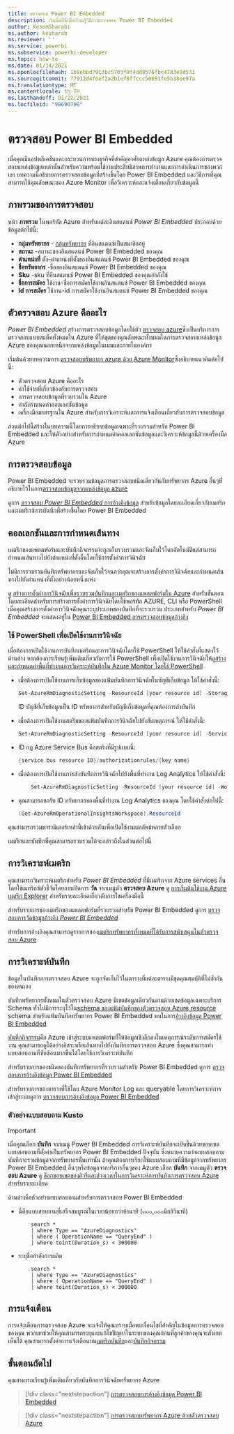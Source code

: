 ```yaml
---
title: ตรวจสอบ Power BI Embedded
description: เริ่มต้นที่นี่เพื่อเรียนรู้วิธีการตรวจสอบ Power BI Embedded
author: KesemSharabi
ms.author: kesharab
ms.reviewer: ''
ms.service: powerbi
ms.subservice: powerbi-developer
ms.topic: how-to
ms.date: 01/14/2021
ms.openlocfilehash: 1b8ebbd7913bc5763f9f4dd8576fbc4783e8d531
ms.sourcegitcommit: 77912d4f6ef2a2b1ef8ffccc50691fe5b38ee97a
ms.translationtype: MT
ms.contentlocale: th-TH
ms.lasthandoff: 01/22/2021
ms.locfileid: "98690796"
---
```

# <a name="monitor-power-bi-embedded"></a>ตรวจสอบ Power BI Embedded

เมื่อคุณมีแอปพลิเคชันและกระบวนการทางธุรกิจที่สำคัญอาศัยแหล่งข้อมูล Azure คุณต้องการตรวจสอบแหล่งข้อมูลเหล่านั้นสำหรับความพร้อมใช้งานประสิทธิภาพการทำงานและการดำเนินการของพวกเขา บทความนี้อธิบายการตรวจสอบข้อมูลที่สร้างขึ้นโดย Power BI Embedded และวิธีการที่คุณสามารถใช้คุณลักษณะของ Azure Monitor เพื่อวิเคราะห์และแจ้งเตือนเกี่ยวกับข้อมูลนี้

## <a name="monitor-overview"></a>ภาพรวมของการตรวจสอบ

หน้า **ภาพรวม** ในพอร์ทัล Azure สำหรับแต่ละอินสแตนซ์ *Power BI Embedded* ประกอบด้วยข้อมูลต่อไปนี้:

* **กลุ่มทรัพยากร** - [กลุ่มทรัพยากร](/azure/azure-resource-manager/management/overview#resource-groups) ที่อินสแตนซ์เป็นสมาชิกอยู่
* **สถานะ** -สถานะของอินสแตนซ์ Power BI Embedded ของคุณ
* **ตำแหน่งที่** ตั้ง–ตำแหน่งที่ตั้งของอินสแตนซ์ Power BI Embedded ของคุณ
* **ชื่อทรัพยากร** -ชื่อของอินสแตนซ์ Power BI Embedded ของคุณ
* **Sku** -sku ที่อินสแตนซ์ Power BI Embedded ของคุณกำลังใช้
* **ชื่อการสมัคร** ใช้งาน-ชื่อการสมัครใช้งานอินสแตนซ์ Power BI Embedded ของคุณ
* **Id การสมัคร** ใช้งาน-id การสมัครใช้งานอินสแตนซ์ Power BI Embedded ของคุณ

## <a name="what-is-azure-monitor"></a>ตัวตรวจสอบ Azure คืออะไร

*Power BI Embedded* สร้างการตรวจสอบข้อมูลโดยใช้ตัว [ตรวจสอบ azure](/azure/azure-monitor/overview)ซึ่งเป็นบริการการตรวจสอบแบบสแต็คทั้งหมดใน Azure ที่ให้ชุดของคุณลักษณะทั้งหมดในการตรวจสอบแหล่งข้อมูล Azure ของคุณนอกเหนือจากแหล่งข้อมูลในเมฆและภายในองค์กร

เริ่มต้นด้วยบทความการ [ตรวจสอบทรัพยากร azure ด้วย Azure Monitor](/azure/azure-monitor/insights/monitor-azure-resource)ซึ่งอธิบายแนวคิดต่อไปนี้:

- ตัวตรวจสอบ Azure คืออะไร
- ค่าใช้จ่ายที่เกี่ยวข้องกับการตรวจสอบ
- การตรวจสอบข้อมูลที่รวบรวมใน Azure
- กำลังกำหนดค่าคอลเลกชันข้อมูล
- เครื่องมือมาตรฐานใน Azure สำหรับการวิเคราะห์และการแจ้งเตือนเกี่ยวกับการตรวจสอบข้อมูล

ส่วนต่อไปนี้สร้างในบทความนี้โดยการอธิบายข้อมูลเฉพาะที่รวบรวมสำหรับ Power BI Embedded และให้ตัวอย่างสำหรับการกำหนดค่าคอลเลกชันข้อมูลและวิเคราะห์ข้อมูลนี้ด้วยเครื่องมือ Azure

## <a name="monitoring-data"></a>การตรวจสอบข้อมูล

Power BI Embedded จะรวบรวมข้อมูลการตรวจสอบชนิดเดียวกันกับทรัพยากร Azure อื่นๆที่อธิบายไว้ในการ[ตรวจสอบข้อมูลจากแหล่งข้อมูล azure](/azure/azure-monitor/insights/monitor-azure-resource#monitoring-data-from-Azure-resources)

ดูการ [ตรวจสอบ *Power BI Embedded* การอ้างอิงข้อมูล](monitor-power-bi-embedded-reference.md) สำหรับข้อมูลโดยละเอียดเกี่ยวกับเมตริกและเมทริกซ์การบันทึกที่สร้างขึ้นโดย Power BI Embedded

## <a name="collection-and-routing"></a>คอลเลกชันและการกำหนดเส้นทาง

เมตริกของแพลตฟอร์มและบันทึกกิจกรรมจะถูกเก็บรวบรวมและจัดเก็บไว้โดยอัตโนมัติแต่สามารถกำหนดเส้นทางไปยังตำแหน่งที่ตั้งอื่นโดยใช้การตั้งค่าการวินิจฉัย  

ไม่มีการรวบรวมบันทึกทรัพยากรและจัดเก็บไว้จนกว่าคุณจะสร้างการตั้งค่าการวินิจฉัยและกำหนดเส้นทางไปยังตำแหน่งที่ตั้งอย่างน้อยหนึ่งแห่ง

ดู [สร้างการตั้งค่าการวินิจฉัยเพื่อรวบรวมบันทึกและเมตริกของแพลตฟอร์มใน Azure](/azure/azure-monitor/platform/diagnostic-settings) สำหรับขั้นตอนโดยละเอียดสำหรับการสร้างการตั้งค่าการวินิจฉัยโดยใช้พอร์ทัล AZURE, CLI หรือ PowerShell เมื่อคุณสร้างการตั้งค่าการวินิจฉัยคุณระบุประเภทของบันทึกที่จะรวบรวม ประเภทสำหรับ *Power BI Embedded* จะแสดงอยู่ใน [Power BI Embedded การตรวจสอบข้อมูลอ้างอิง](monitor-power-bi-embedded-reference.md#resource-logs)

### <a name="using-powershell-to-enable-diagnostics"></a>ใช้ PowerShell เพื่อเปิดใช้งานการวินิจฉัย

เมื่อต้องการเปิดใช้งานการบันทึกเมตริกและการวินิจฉัยโดยใช้ PowerShell ให้ใช้คำสั่งที่แสดงไว้ด้านล่าง หากต้องการเรียนรู้เพิ่มเติมเกี่ยวกับการใช้ PowerShell เพื่อเปิดใช้งานการวินิจฉัยให้ดู[สร้างและกำหนดค่าพื้นที่ทำงานการวิเคราะห์บันทึกใน Azure Monitor โดยใช้ PowerShell](/azure/azure-monitor/platform/powershell-workspace-configuration)

* เมื่อต้องการเปิดใช้งานการเก็บข้อมูลของแฟ้มบันทึกการวินิจฉัยในบัญชีเก็บข้อมูล ให้ใช้คำสั่งนี้:

    ```powershell
    Set-AzureRmDiagnosticSetting -ResourceId [your resource id] -StorageAccountId [your storage account id] -Enabled $true
    ```
    ID บัญชีที่เก็บข้อมูลเป็น ID ทรัพยากรสำหรับบัญชีเก็บข้อมูลที่คุณต้องการส่งบันทึก

* เมื่อต้องการเปิดใช้งานสตรีมของแฟ้มบันทึกการวินิจฉัยไปยังฮับเหตุการณ์ ให้ใช้คำสั่งนี้:

    ```powershell
    Set-AzureRmDiagnosticSetting -ResourceId [your resource id] -ServiceBusRuleId [your service bus rule id] -Enabled $true
    ```
* ID กฎ Azure Service Bus คือสตริงที่มีรูปแบบนี้:

    ```powershell
    {service bus resource ID}/authorizationrules/{key name}
    ```

* เมื่อต้องการเปิดใช้งานการส่งบันทึกการวินิจฉัยไปยังพื้นที่ทำงาน Log Analytics ให้ใช้คำสั่งนี้:

    ```powershell
        Set-AzureRmDiagnosticSetting -ResourceId [your resource id] -WorkspaceId [resource id of the log analytics workspace] -Enabled $true
    ```

* คุณสามารถขอรับ ID ทรัพยากรของพื้นที่ทำงาน Log Analytics ของคุณ โดยใช้คำสั่งต่อไปนี้:

    ```powershell
    (Get-AzureRmOperationalInsightsWorkspace).ResourceId
    ```

คุณสามารถรวมพารามิเตอร์เหล่านี้เข้าด้วยกันเพื่อเปิดใช้งานผลลัพธ์หลายตัวเลือก

เมตริกและบันทึกที่คุณสามารถรวบรวมได้จะกล่าวถึงในส่วนต่อไปนี้

## <a name="analyzing-metrics"></a>การวิเคราะห์เมตริก

คุณสามารถวิเคราะห์เมตริกสำหรับ *Power BI Embedded* ที่มีเมตริกจาก Azure services อื่นโดยใช้เมทริกซ์ตัวชี้วัดโดยการเปิดการ **วัด** จากเมนูตัว **ตรวจสอบ Azure** ดู [การเริ่มต้นใช้งาน Azure เมตริก Explorer](/azure/azure-monitor/platform/metrics-getting-started) สำหรับรายละเอียดเกี่ยวกับการใชเครื่องมือนี้

สำหรับรายการของเมตริกของแพลตฟอร์มที่รวบรวมสำหรับ Power BI Embedded ดูการ [ตรวจสอบการวัดข้อมูลอ้างอิง *Power BI Embedded*](monitor-power-bi-embedded-reference.md#metrics)  

สำหรับการอ้างอิงคุณสามารถดูรายการของ[เมตริกทรัพยากรทั้งหมดที่ได้รับการสนับสนุนในตัวตรวจสอบ Azure](/azure/azure-monitor/platform/metrics-supported)

## <a name="analyzing-logs"></a>การวิเคราะห์บันทึก

ข้อมูลในบันทึกการตรวจสอบ Azure จะถูกจัดเก็บไว้ในตารางที่แต่ละตารางมีชุดคุณสมบัติที่ไม่ซ้ำกันของตนเอง  

บันทึกทรัพยากรทั้งหมดในตัวตรวจสอบ Azure มีเขตข้อมูลเดียวกันตามด้วยเขตข้อมูลเฉพาะบริการ Schema ทั่วไปมีการระบุไว้ใน[schema ของแฟ้มบันทึกของตัวตรวจสอบ Azure resource](https://docs.microsoft.com/azure/azure-monitor/platform/diagnostic-logs-schema#top-level-resource-logs-schema) schema สำหรับแฟ้มบันทึกทรัพยากร Power BI Embedded พบในการ[อ้างอิงข้อมูล Power BI Embedded](monitor-power-bi-embedded-reference.md#schemas)

[บันทึกกิจกรรม](/azure/azure-monitor/platform/activity-log)คือ Azure เข้าสู่ระบบแพลตฟอร์มที่ให้ข้อมูลเชิงลึกลงในเหตุการณ์ระดับการสมัครใช้งาน คุณสามารถดูได้อย่างอิสระหรือเส้นทางไปยังบันทึกการตรวจสอบ Azure ซึ่งคุณสามารถทำแบบสอบถามที่ซับซ้อนมากขึ้นได้โดยใช้การวิเคราะห์บันทึก  

สำหรับรายการของชนิดของบันทึกทรัพยากรที่รวบรวมสำหรับ Power BI Embedded ดูการ [ตรวจสอบการอ้างอิงข้อมูล Power BI Embedded](monitor-power-bi-embedded-reference.md#resource-logs)  

สำหรับรายการของตารางที่ใช้โดย Azure Monitor Log และ queryable โดยการวิเคราะห์การเข้าสู่ระบบดูการ [ตรวจสอบการอ้างอิงข้อมูล Power BI Embedded](monitor-power-bi-embedded-reference.md#azure-monitor-logs-tables)  

### <a name="sample-kusto-queries"></a>ตัวอย่างแบบสอบถาม Kusto

> [!IMPORTANT]
> เมื่อคุณเลือก **บันทึก** จากเมนู Power BI Embedded การวิเคราะห์บันทึกจะเปิดขึ้นด้วยขอบเขตแบบสอบถามที่ตั้งค่าเป็นทรัพยากร Power BI Embedded ปัจจุบัน ซึ่งหมายความว่าแบบสอบถามบันทึกจะรวมข้อมูลจากทรัพยากรนั้นเท่านั้น ถ้าคุณต้องการเรียกใช้แบบสอบถามที่มีข้อมูลจากทรัพยากร Power BI Embedded อื่นๆหรือข้อมูลจากบริการอื่นๆของ Azure เลือก **บันทึก** จากเมนูตัว **ตรวจสอบ Azure** ดู [ล็อกขอบเขตของคิวรีและช่วงเวลาในการวิเคราะห์การบันทึกการตรวจสอบ Azure](/azure/azure-monitor/log-query/scope/) สำหรับรายละเอียด

ด้านล่างคือตัวอย่างแบบสอบถามสำหรับการตรวจสอบ Power BI Embedded

* นี่คือแบบสอบถามที่เสร็จสมบูรณ์ในเวลาน้อยกว่าห้านาที (๓๐๐,๐๐๐มิลลิวินาที)

    ```Kusto
        search *
        | where Type == "AzureDiagnostics"
        | where ( OperationName == "QueryEnd" )
        | where toint(Duration_s) < 300000   
    ```
* ระบุชื่อกำลังการผลิต

    ```Kusto
        search *
        | where Type == "AzureDiagnostics"
        | where ( OperationName == "QueryEnd" )
        | where toint(Duration_s) < 300000   
    ```

## <a name="alerts"></a>การแจ้งเตือน

การแจ้งเตือนการตรวจสอบ Azure จะแจ้งให้คุณทราบเมื่อพบเงื่อนไขที่สำคัญในข้อมูลการตรวจสอบของคุณ พวกเขาช่วยให้คุณสามารถระบุและแก้ไขปัญหาในระบบของคุณก่อนที่ลูกค้าของคุณจะสังเกตเห็นได้ คุณสามารถตั้งค่าการแจ้งเตือนบน[เมตริก](/azure/azure-monitor/platform/alerts-metric-overview)[บันทึก](/azure/azure-monitor/platform/alerts-unified-log)และ[บันทึกกิจกรรม](/azure/azure-monitor/platform/activity-log-alerts)

## <a name="next-steps"></a>ขั้นตอนถัดไป

คุณสามารถเรียนรู้เพิ่มเติมเกี่ยวกับบันทึกการวินิจฉัยทรัพยากร Azure

>[!div class="nextstepaction"]
>[การตรวจสอบการอ้างอิงข้อมูล Power BI Embedded](monitor-power-bi-embedded-reference.md)

>[!div class="nextstepaction"]
>[การตรวจสอบทรัพยากร Azure ด้วยตัวตรวจสอบ Azure](/azure/azure-monitor/insights/monitor-azure-resource)